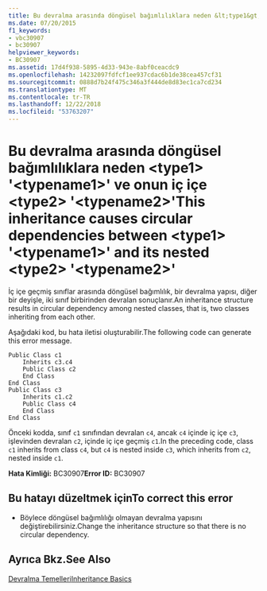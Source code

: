 ```yaml
---
title: Bu devralma arasında döngüsel bağımlılıklara neden &lt;type1&gt; '&lt;typename1&gt;' ve onun iç içe &lt;type2&gt; '&lt;typename2&gt;'
ms.date: 07/20/2015
f1_keywords:
- vbc30907
- bc30907
helpviewer_keywords:
- BC30907
ms.assetid: 17d4f938-5895-4d33-943e-8abf0ceacdc9
ms.openlocfilehash: 14232097fdfcf1ee937cdac6b1de38cea457cf31
ms.sourcegitcommit: 0888d7b24f475c346a3f444de8d83ec1ca7cd234
ms.translationtype: MT
ms.contentlocale: tr-TR
ms.lasthandoff: 12/22/2018
ms.locfileid: "53763207"
---
```

# <a name="this-inheritance-causes-circular-dependencies-between-lttype1gt-lttypename1gt-and-its-nested-lttype2gt-lttypename2gt"></a><span data-ttu-id="d7590-102">Bu devralma arasında döngüsel bağımlılıklara neden &lt;type1&gt; '&lt;typename1&gt;' ve onun iç içe &lt;type2&gt; '&lt;typename2&gt;'</span><span class="sxs-lookup"><span data-stu-id="d7590-102">This inheritance causes circular dependencies between &lt;type1&gt; '&lt;typename1&gt;' and its nested &lt;type2&gt; '&lt;typename2&gt;'</span></span>
<span data-ttu-id="d7590-103">İç içe geçmiş sınıflar arasında döngüsel bağımlılık, bir devralma yapısı, diğer bir deyişle, iki sınıf birbirinden devralan sonuçlanır.</span><span class="sxs-lookup"><span data-stu-id="d7590-103">An inheritance structure results in circular dependency among nested classes, that is, two classes inheriting from each other.</span></span>  
  
 <span data-ttu-id="d7590-104">Aşağıdaki kod, bu hata iletisi oluşturabilir.</span><span class="sxs-lookup"><span data-stu-id="d7590-104">The following code can generate this error message.</span></span>  
  
```  
Public Class c1  
    Inherits c3.c4  
    Public Class c2  
    End Class  
End Class  
Public Class c3  
    Inherits c1.c2  
    Public Class c4  
    End Class  
End Class  
```  
  
 <span data-ttu-id="d7590-105">Önceki kodda, sınıf `c1` sınıfından devralan `c4`, ancak `c4` içinde iç içe `c3`, işlevinden devralan `c2`, içinde iç içe geçmiş `c1`.</span><span class="sxs-lookup"><span data-stu-id="d7590-105">In the preceding code, class `c1` inherits from class `c4`, but `c4` is nested inside `c3`, which inherits from `c2`, nested inside `c1`.</span></span>  
  
 <span data-ttu-id="d7590-106">**Hata Kimliği:** BC30907</span><span class="sxs-lookup"><span data-stu-id="d7590-106">**Error ID:** BC30907</span></span>  
  
## <a name="to-correct-this-error"></a><span data-ttu-id="d7590-107">Bu hatayı düzeltmek için</span><span class="sxs-lookup"><span data-stu-id="d7590-107">To correct this error</span></span>  
  
-   <span data-ttu-id="d7590-108">Böylece döngüsel bağımlılığı olmayan devralma yapısını değiştirebilirsiniz.</span><span class="sxs-lookup"><span data-stu-id="d7590-108">Change the inheritance structure so that there is no circular dependency.</span></span>  
  
## <a name="see-also"></a><span data-ttu-id="d7590-109">Ayrıca Bkz.</span><span class="sxs-lookup"><span data-stu-id="d7590-109">See Also</span></span>  
 [<span data-ttu-id="d7590-110">Devralma Temelleri</span><span class="sxs-lookup"><span data-stu-id="d7590-110">Inheritance Basics</span></span>](../../visual-basic/programming-guide/language-features/objects-and-classes/inheritance-basics.md)
